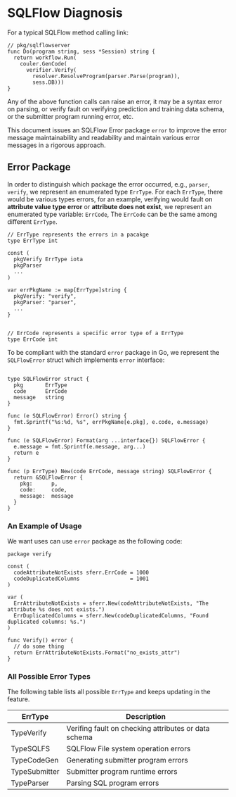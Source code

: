 # SQLFlow Diagnosis

For a typical SQLFlow method calling link:

``` golang
// pkg/sqlflowserver
func Do(program string, sess *Session) string {
  return workflow.Run(
    couler.GenCode(
      verifier.Verify(
        resolver.ResolveProgram(parser.Parse(program)),
        sess.DB)))
}
```

Any of the above function calls can raise an error, it may be a syntax error on parsing, or verify fault on verifying prediction and training data schema, or the submitter program running error, etc.

 This document issues an SQLFlow Error package `error` to improve the error message maintainability and readability and maintain various error messages in a rigorous approach.

## Error Package

In order to distinguish which package the error occurred, e.g., `parser`, `verify`, we represent an enumerated type `ErrType`. For each `ErrType`, there would be various types errors, for an example, verifying would fault on **attribute value type error** or **attribute does not exist**, we represent an enumerated type variable: `ErrCode`, The `ErrCode` can be the same among different `ErrType`.

``` golang
// ErrType represents the errors in a pacakge
type ErrType int

const (
  pkgVerify ErrType iota
  pkgParser
  ...
)

var errPkgName := map[ErrType]string {
  pkgVerify: "verify",
  pkgParser: "parser",
  ...
}


// ErrCode represents a specific error type of a ErrType
type ErrCode int

```

To be compliant with the standard `error` package in Go, we represent the `SQLFlowError` struct which implements `error` interface:

``` golang

type SQLFlowError struct {
  pkg       ErrType
  code      ErrCode
  message   string
}

func (e SQLFlowError) Error() string {
  fmt.Sprintf("%s:%d, %s", errPkgName[e.pkg], e.code, e.message)
}

func (e SQLFlowError) Format(arg ...interface{}) SQLFlowError {
  e.message = fmt.Sprintf(e.message, arg...)
  return e
}

func (p ErrType) New(code ErrCode, message string) SQLFlowError {
  return &SQLFlowError {
    pkg:      p,
    code:     code,
    message:  message
  }
}
```

### An Example of Usage

We want uses can use `error` package as the following code:

``` golang
package verify

const (
  codeAttributeNotExists sferr.ErrCode = 1000
  codeDuplicatedColumns                = 1001
)

var (
  ErrAttributeNotExists = sferr.New(codeAttributeNotExists, "The attribute %s does not exists.")
  ErrDuplicatedColumns = sferr.New(codeDuplicatedColumns, "Found duplicated columns: %s.")
)

func Verify() error {
  // do some thing
  return ErrAttributeNotExists.Format("no_exists_attr")
}
```

### All Possible Error Types

The following table lists all possible `ErrType` and keeps updating in the feature.

| ErrType | Description|
| -- | -- |
| TypeVerify | Verifing fault on checking attributes or data schema|
| TypeSQLFS | SQLFlow File system operation errors|
| TypeCodeGen | Generating submitter program errors|
| TypeSubmitter | Submitter program runtime errors|
| TypeParser | Parsing SQL program errors|
